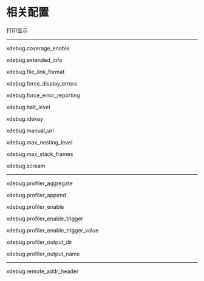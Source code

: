 # 相关配置

打印显示



---

xdebug.coverage\_enable

xdebug.extended\_info

xdebug.file\_link\_format

xdebug.force\_display\_errors

xdebug.force\_error\_reporting

xdebug.halt\_level

xdebug.idekey

xdebug.manual\_url

xdebug.max\_nesting\_level

xdebug.max\_stack\_frames

xdebug.scream

---

xdebug.profiler\_aggregate

xdebug.profiler\_append

xdebug.profiler\_enable

xdebug.profiler\_enable\_trigger

xdebug.profiler\_enable\_trigger\_value

xdebug.profiler\_output\_dir

xdebug.profiler\_output\_name

---

xdebug.remote\_addr\_header

